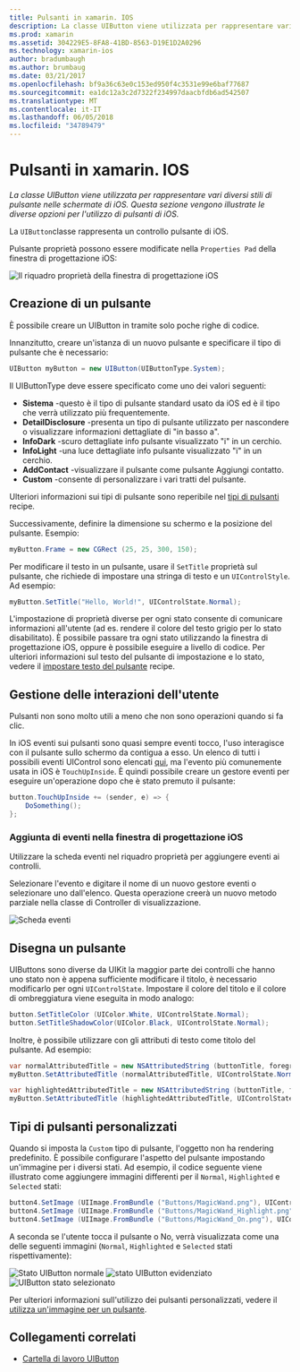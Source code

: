 ```yaml
---
title: Pulsanti in xamarin. IOS
description: La classe UIButton viene utilizzata per rappresentare vari diversi stili di pulsante nelle schermate di iOS. Questa sezione vengono illustrate le diverse opzioni per l'utilizzo di pulsanti di iOS.
ms.prod: xamarin
ms.assetid: 304229E5-8FA8-41BD-8563-D19E1D2A0296
ms.technology: xamarin-ios
author: bradumbaugh
ms.author: brumbaug
ms.date: 03/21/2017
ms.openlocfilehash: bf9a36c63e0c153ed950f4c3531e99e6baf77687
ms.sourcegitcommit: ea1dc12a3c2d7322f234997daacbfdb6ad542507
ms.translationtype: MT
ms.contentlocale: it-IT
ms.lasthandoff: 06/05/2018
ms.locfileid: "34789479"
---
```

# <a name="buttons-in-xamarinios"></a>Pulsanti in xamarin. IOS

_La classe UIButton viene utilizzata per rappresentare vari diversi stili di pulsante nelle schermate di iOS. Questa sezione vengono illustrate le diverse opzioni per l'utilizzo di pulsanti di iOS._

La `UIButton`classe rappresenta un controllo pulsante di iOS. 

Pulsante proprietà possono essere modificate nella `Properties Pad` della finestra di progettazione iOS:


![](buttons-images/properties.png "Il riquadro proprietà della finestra di progettazione iOS")

## <a name="creating-a-button"></a>Creazione di un pulsante

È possibile creare un UIButton in tramite solo poche righe di codice.

Innanzitutto, creare un'istanza di un nuovo pulsante e specificare il tipo di pulsante che è necessario:

```csharp
UIButton myButton = new UIButton(UIButtonType.System);
```

Il UIButtonType deve essere specificato come uno dei valori seguenti:

- **Sistema** -questo è il tipo di pulsante standard usato da iOS ed è il tipo che verrà utilizzato più frequentemente.
- **DetailDisclosure** -presenta un tipo di pulsante utilizzato per nascondere o visualizzare informazioni dettagliate di "in basso a".
- **InfoDark** -scuro dettagliate info pulsante visualizzato "i" in un cerchio.
- **InfoLight** -una luce dettagliate info pulsante visualizzato "i" in un cerchio.
- **AddContact** -visualizzare il pulsante come pulsante Aggiungi contatto.
- **Custom** -consente di personalizzare i vari tratti del pulsante.

Ulteriori informazioni sui tipi di pulsante sono reperibile nel [tipi di pulsanti](https://developer.xamarin.com/recipes/ios/standard_controls/buttons/create_different_types_of_buttons/) recipe.

Successivamente, definire la dimensione su schermo e la posizione del pulsante. Esempio:

```csharp
myButton.Frame = new CGRect (25, 25, 300, 150);
```

Per modificare il testo in un pulsante, usare il `SetTitle` proprietà sul pulsante, che richiede di impostare una stringa di testo e un `UIControlStyle`. Ad esempio:

```csharp
myButton.SetTitle("Hello, World!", UIControlState.Normal);
```

L'impostazione di proprietà diverse per ogni stato consente di comunicare informazioni all'utente (ad es. rendere il colore del testo grigio per lo stato disabilitato). È possibile passare tra ogni stato utilizzando la finestra di progettazione iOS, oppure è possibile eseguire a livello di codice. Per ulteriori informazioni sul testo del pulsante di impostazione e lo stato, vedere il [impostare testo del pulsante](https://developer.xamarin.com/recipes/ios/standard_controls/buttons/set_button_text/) recipe.

## <a name="dealing-with-user-interactions"></a>Gestione delle interazioni dell'utente


Pulsanti non sono molto utili a meno che non sono operazioni quando si fa clic. 

In iOS eventi sui pulsanti sono quasi sempre eventi tocco, l'uso interagisce con il pulsante sullo schermo da contigua a esso. Un elenco di tutti i possibili eventi UIControl sono elencati [qui](https://developer.apple.com/documentation/uikit/uicontrolevents), ma l'evento più comunemente usata in iOS è `TouchUpInside`. È quindi possibile creare un gestore eventi per eseguire un'operazione dopo che è stato premuto il pulsante:


```csharp
button.TouchUpInside += (sender, e) => {
    DoSomething();
};
```

### <a name="adding-events-in-the-ios-designer"></a>Aggiunta di eventi nella finestra di progettazione iOS
 
Utilizzare la scheda eventi nel riquadro proprietà per aggiungere eventi ai controlli.

Selezionare l'evento e digitare il nome di un nuovo gestore eventi o selezionare uno dall'elenco. Questa operazione creerà un nuovo metodo parziale nella classe di Controller di visualizzazione.

![Scheda eventi](buttons-images/image1.png)

## <a name="styling-a-button"></a>Disegna un pulsante

UIButtons sono diverse da UIKit la maggior parte dei controlli che hanno uno stato non è appena sufficiente modificare il titolo, è necessario modificarlo per ogni `UIControlState`. Impostare il colore del titolo e il colore di ombreggiatura viene eseguita in modo analogo:

```csharp
button.SetTitleColor (UIColor.White, UIControlState.Normal);
button.SetTitleShadowColor(UIColor.Black, UIControlState.Normal);
```

Inoltre, è possibile utilizzare con gli attributi di testo come titolo del pulsante. Ad esempio:

```csharp
var normalAttributedTitle = new NSAttributedString (buttonTitle, foregroundColor: UIColor.Blue, strikethroughStyle: NSUnderlineStyle.Single);
myButton.SetAttributedTitle (normalAttributedTitle, UIControlState.Normal);

var highlightedAttributedTitle = new NSAttributedString (buttonTitle, foregroundColor: UIColor.Green, strikethroughStyle: NSUnderlineStyle.Thick);
myButton.SetAttributedTitle (highlightedAttributedTitle, UIControlState.Highlighted);
```

## <a name="custom-button-types"></a>Tipi di pulsanti personalizzati


Quando si imposta la `Custom` tipo di pulsante, l'oggetto non ha rendering predefinito. È possibile configurare l'aspetto del pulsante impostando un'immagine per i diversi stati. Ad esempio, il codice seguente viene illustrato come aggiungere immagini differenti per il `Normal`, `Highlighted` e `Selected` stati:


```csharp
button4.SetImage (UIImage.FromBundle ("Buttons/MagicWand.png"), UIControlState.Normal);
button4.SetImage (UIImage.FromBundle ("Buttons/MagicWand_Highlight.png"), UIControlState.Highlighted);
button4.SetImage (UIImage.FromBundle ("Buttons/MagicWand_On.png"), UIControlState.Selected);
```


A seconda se l'utente tocca il pulsante o No, verrà visualizzata come una delle seguenti immagini (`Normal`, `Highlighted` e `Selected` stati rispettivamente):


![](buttons-images/image22.png "Stato UIButton normale")
![](buttons-images/image23.png "stato UIButton evidenziato")
![](buttons-images/image24.png "UIButton stato selezionato")

Per ulteriori informazioni sull'utilizzo dei pulsanti personalizzati, vedere il [utilizza un'immagine per un pulsante](https://developer.xamarin.com/recipes/ios/standard_controls/buttons/use_an_image_for_a_button/).


## <a name="related-links"></a>Collegamenti correlati

- [Cartella di lavoro UIButton](https://developer.xamarin.com/workbooks/ios/user-interface/UIbutton/uibutton.workbook)
